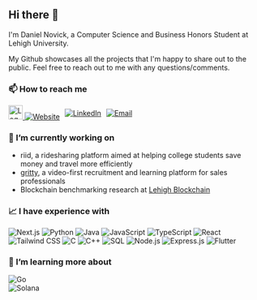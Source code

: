 ## Hi there 👋

<!--
**dnovick-byte/dnovick-byte** is a ✨ _special_ ✨ repository because its `README.md` (this file) appears on your GitHub profile.

Here are some ideas to get you started:

- 🔭 I’m currently working on ...
- 🌱 I’m currently learning ...
- 👯 I’m looking to collaborate on ...
- 🤔 I’m looking for help with ...
- 💬 Ask me about ...
- 📫 How to reach me: ...
- 😄 Pronouns: ...
- ⚡ Fun fact: ...
-->

I'm Daniel Novick, a Computer Science and Business Honors Student at Lehigh University. 

My Github showcases all the projects that I'm happy to share out to the public. Feel free to reach out to me with any questions/comments.

### 📫 How to reach me

<div style="display: flex; gap: 10px; align-items: center;">
  <a href="https://danielnovick.dev">
    <img src="./logo.png" alt="Logo" height="28"/> 
    <img src="https://img.shields.io/badge/DanielNovick.dev-%230A0A0A.svg?style=for-the-badge&logoColor=white" alt="Website"/>
  </a>
  <a href="https://www.linkedin.com/in/danielbnovick/">
    <img src="https://img.shields.io/badge/LinkedIn-%230077B5.svg?style=for-the-badge&logo=linkedin&logoColor=white" alt="LinkedIn"/>
  </a>
  <a href="mailto:danielbnovick@gmail.com">
    <img src="https://img.shields.io/badge/Email-D14836?style=for-the-badge&logo=gmail&logoColor=white" alt="Email"/>
  </a>
</div>

### 🔭 I’m currently working on

- riid, a ridesharing platform aimed at helping college students save money and travel more efficiently  
- [gritty](https://grittyhiring.com/), a video-first recruitment and learning platform for sales professionals  
- Blockchain benchmarking research at [Lehigh Blockchain](https://wordpress.lehigh.edu/blockchain/)

### 📈 I have experience with

<div display="flex">
    <img src="https://img.shields.io/badge/Next.js-%23000000.svg?style=for-the-badge&logo=next.js&logoColor=white" alt="Next.js"/>
    <img src="https://img.shields.io/badge/Python-%233776AB.svg?style=for-the-badge&logo=python&logoColor=white" alt="Python"/>
    <img src="https://img.shields.io/badge/Java-%23ED8B00.svg?style=for-the-badge&logo=java&logoColor=white" alt="Java"/>
    <img src="https://img.shields.io/badge/JavaScript-%23F7DF1E.svg?style=for-the-badge&logo=javascript&logoColor=black" alt="JavaScript"/>
    <img src="https://img.shields.io/badge/TypeScript-%23007ACC.svg?style=for-the-badge&logo=typescript&logoColor=white" alt="TypeScript"/>
    <img src="https://img.shields.io/badge/React-%2320232A.svg?style=for-the-badge&logo=react&logoColor=%2361DAFB" alt="React"/>
    <img src="https://img.shields.io/badge/Tailwind_CSS-%2338B2AC.svg?style=for-the-badge&logo=tailwind-css&logoColor=white" alt="Tailwind CSS"/> 
    <img src="https://img.shields.io/badge/C-%2300599C.svg?style=for-the-badge&logo=c&logoColor=white" alt="C"/>
    <img src="https://img.shields.io/badge/C++-%2300599C.svg?style=for-the-badge&logo=c%2B%2B&logoColor=white" alt="C++"/>
    <img src="https://img.shields.io/badge/SQL-%23316192.svg?style=for-the-badge&logo=sql&logoColor=white" alt="SQL"/>
    <img src="https://img.shields.io/badge/Node.js-%23339933.svg?style=for-the-badge&logo=node.js&logoColor=white" alt="Node.js"/>
    <img src="https://img.shields.io/badge/Express.js-%23404d59.svg?style=for-the-badge" alt="Express.js"/>
    <img src="https://img.shields.io/badge/Flutter-%2302569B.svg?style=for-the-badge&logo=flutter&logoColor=white" alt="Flutter"/>
</div>

### 🌱 I’m learning more about

<div display="flex">
  <img src="https://img.shields.io/badge/Go-%2300ADD8.svg?style=for-the-badge&logo=go&logoColor=white" alt="Go"/>
</div>
<div display="flex">
  <img src="https://img.shields.io/badge/Solana-%234DBA90.svg?style=for-the-badge&logo=solana&logoColor=white" alt="Solana"/>
</div>



